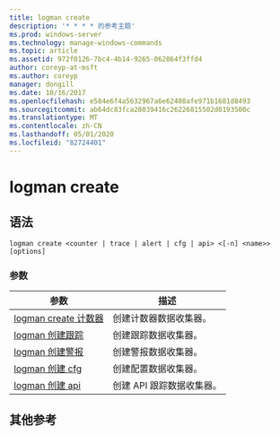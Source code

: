 ```yaml
---
title: logman create
description: '* * * * 的参考主题'
ms.prod: windows-server
ms.technology: manage-windows-commands
ms.topic: article
ms.assetid: 972f0126-7bc4-4b14-9265-062864f3ffd4
author: coreyp-at-msft
ms.author: coreyp
manager: dongill
ms.date: 10/16/2017
ms.openlocfilehash: e584e6f4a5632967a6e62408afe971b1681d8493
ms.sourcegitcommit: ab64dc83fca28039416c26226815502d0193500c
ms.translationtype: MT
ms.contentlocale: zh-CN
ms.lasthandoff: 05/01/2020
ms.locfileid: "82724401"
---
```

# <a name="logman-create"></a>logman create



## <a name="syntax"></a>语法

```
logman create <counter | trace | alert | cfg | api> <[-n] <name>> [options]
```

### <a name="parameters"></a>参数

|参数|描述|
|---------|-----------|
|[logman create 计数器](logman-create-counter.md)|创建计数器数据收集器。|
|[logman 创建跟踪](logman-create-trace.md)|创建跟踪数据收集器。|
|[logman 创建警报](logman-create-alert.md)|创建警报数据收集器。|
|[logman 创建 cfg](logman-create-cfg.md)|创建配置数据收集器。|
|[logman 创建 api](logman-create-api.md)|创建 API 跟踪数据收集器。|

## <a name="additional-references"></a>其他参考